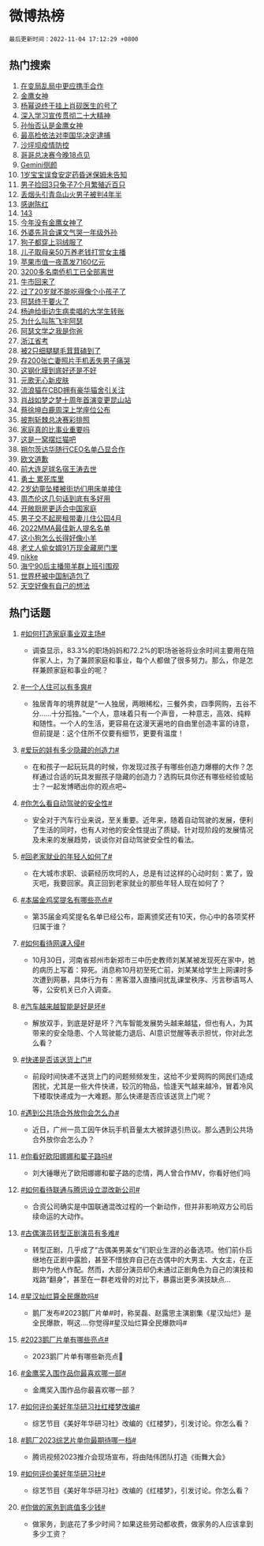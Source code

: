 # 微博热榜

`最后更新时间：2022-11-04 17:12:29 +0800`

## 热门搜索

1. [在变局乱局中更应携手合作](https://m.weibo.cn/search?containerid=100103type%3D1%26t%3D10%26q%3D%23%E5%9C%A8%E5%8F%98%E5%B1%80%E4%B9%B1%E5%B1%80%E4%B8%AD%E6%9B%B4%E5%BA%94%E6%90%BA%E6%89%8B%E5%90%88%E4%BD%9C%23&stream_entry_id=51&isnewpage=1&extparam=seat%3D1%26pos%3D0%26dgr%3D0%26c_type%3D51%26cate%3D10103%26filter_type%3Drealtimehot%26display_time%3D1667553147%26pre_seqid%3D1667553146989022986313&luicode=10000011&lfid=106003type%253D25%2526t%253D3%2526disable_hot%253D1%2526filter_type%253Drealtimehot)
1. [金鹰女神](https://m.weibo.cn/search?containerid=100103type%3D1%26t%3D10%26q%3D%23%E9%87%91%E9%B9%B0%E5%A5%B3%E7%A5%9E%23&stream_entry_id=31&isnewpage=1&extparam=seat%3D1%26pos%3D0%26dgr%3D0%26lcate%3D5001%26filter_type%3Drealtimehot%26realpos%3D1%26c_type%3D31%26band_rank%3D1%26q%3D%2523%25E9%2587%2591%25E9%25B9%25B0%25E5%25A5%25B3%25E7%25A5%259E%2523%26cate%3D5001%26flag%3D2%26display_time%3D1667553147%26pre_seqid%3D1667553146989022986313&luicode=10000011&lfid=106003type%253D25%2526t%253D3%2526disable_hot%253D1%2526filter_type%253Drealtimehot)
1. [杨幂说终于挂上肖砚医生的号了](https://m.weibo.cn/search?containerid=100103type%3D1%26t%3D10%26q%3D%23%E6%9D%A8%E5%B9%82%E8%AF%B4%E7%BB%88%E4%BA%8E%E6%8C%82%E4%B8%8A%E8%82%96%E7%A0%9A%E5%8C%BB%E7%94%9F%E7%9A%84%E5%8F%B7%E4%BA%86%23&stream_entry_id=31&isnewpage=1&extparam=seat%3D1%26pos%3D1%26dgr%3D0%26lcate%3D5001%26filter_type%3Drealtimehot%26realpos%3D2%26c_type%3D31%26band_rank%3D2%26q%3D%2523%25E6%259D%25A8%25E5%25B9%2582%25E8%25AF%25B4%25E7%25BB%2588%25E4%25BA%258E%25E6%258C%2582%25E4%25B8%258A%25E8%2582%2596%25E7%25A0%259A%25E5%258C%25BB%25E7%2594%259F%25E7%259A%2584%25E5%258F%25B7%25E4%25BA%2586%2523%26cate%3D5001%26flag%3D1%26display_time%3D1667553147%26pre_seqid%3D1667553146989022986313&luicode=10000011&lfid=106003type%253D25%2526t%253D3%2526disable_hot%253D1%2526filter_type%253Drealtimehot)
1. [深入学习宣传贯彻二十大精神](https://m.weibo.cn/search?containerid=100103type%3D1%26t%3D10%26q%3D%23%E6%B7%B1%E5%85%A5%E5%AD%A6%E4%B9%A0%E5%AE%A3%E4%BC%A0%E8%B4%AF%E5%BD%BB%E4%BA%8C%E5%8D%81%E5%A4%A7%E7%B2%BE%E7%A5%9E%23&stream_entry_id=31&isnewpage=1&extparam=seat%3D1%26pos%3D2%26dgr%3D0%26lcate%3D5001%26filter_type%3Drealtimehot%26realpos%3D3%26c_type%3D31%26band_rank%3D3%26q%3D%2523%25E6%25B7%25B1%25E5%2585%25A5%25E5%25AD%25A6%25E4%25B9%25A0%25E5%25AE%25A3%25E4%25BC%25A0%25E8%25B4%25AF%25E5%25BD%25BB%25E4%25BA%258C%25E5%258D%2581%25E5%25A4%25A7%25E7%25B2%25BE%25E7%25A5%259E%2523%26cate%3D5001%26flag%3D1%26display_time%3D1667553147%26pre_seqid%3D1667553146989022986313&luicode=10000011&lfid=106003type%253D25%2526t%253D3%2526disable_hot%253D1%2526filter_type%253Drealtimehot)
1. [孙怡否认是金鹰女神](https://m.weibo.cn/search?containerid=100103type%3D1%26t%3D10%26q%3D%23%E5%AD%99%E6%80%A1%E5%90%A6%E8%AE%A4%E6%98%AF%E9%87%91%E9%B9%B0%E5%A5%B3%E7%A5%9E%23&stream_entry_id=31&isnewpage=1&extparam=seat%3D1%26pos%3D3%26dgr%3D0%26lcate%3D5001%26filter_type%3Drealtimehot%26realpos%3D4%26c_type%3D31%26band_rank%3D4%26q%3D%2523%25E5%25AD%2599%25E6%2580%25A1%25E5%2590%25A6%25E8%25AE%25A4%25E6%2598%25AF%25E9%2587%2591%25E9%25B9%25B0%25E5%25A5%25B3%25E7%25A5%259E%2523%26cate%3D5001%26flag%3D1%26display_time%3D1667553147%26pre_seqid%3D1667553146989022986313&luicode=10000011&lfid=106003type%253D25%2526t%253D3%2526disable_hot%253D1%2526filter_type%253Drealtimehot)
1. [最高检依法对李国华决定逮捕](https://m.weibo.cn/search?containerid=100103type%3D1%26t%3D10%26q%3D%23%E6%9C%80%E9%AB%98%E6%A3%80%E4%BE%9D%E6%B3%95%E5%AF%B9%E6%9D%8E%E5%9B%BD%E5%8D%8E%E5%86%B3%E5%AE%9A%E9%80%AE%E6%8D%95%23&stream_entry_id=31&isnewpage=1&extparam=seat%3D1%26pos%3D4%26dgr%3D0%26lcate%3D5001%26filter_type%3Drealtimehot%26realpos%3D5%26c_type%3D31%26band_rank%3D5%26q%3D%2523%25E6%259C%2580%25E9%25AB%2598%25E6%25A3%2580%25E4%25BE%259D%25E6%25B3%2595%25E5%25AF%25B9%25E6%259D%258E%25E5%259B%25BD%25E5%258D%258E%25E5%2586%25B3%25E5%25AE%259A%25E9%2580%25AE%25E6%258D%2595%2523%26cate%3D5001%26flag%3D1%26display_time%3D1667553147%26pre_seqid%3D1667553146989022986313&luicode=10000011&lfid=106003type%253D25%2526t%253D3%2526disable_hot%253D1%2526filter_type%253Drealtimehot)
1. [沙坪坝疫情防控](https://m.weibo.cn/search?containerid=100103type%3D1%26t%3D10%26q%3D%E6%B2%99%E5%9D%AA%E5%9D%9D%E7%96%AB%E6%83%85%E9%98%B2%E6%8E%A7&stream_entry_id=31&isnewpage=1&extparam=seat%3D1%26pos%3D5%26dgr%3D0%26lcate%3D5001%26filter_type%3Drealtimehot%26realpos%3D6%26c_type%3D31%26band_rank%3D6%26q%3D%25E6%25B2%2599%25E5%259D%25AA%25E5%259D%259D%25E7%2596%25AB%25E6%2583%2585%25E9%2598%25B2%25E6%258E%25A7%26cate%3D5001%26flag%3D1%26display_time%3D1667553147%26pre_seqid%3D1667553146989022986313&luicode=10000011&lfid=106003type%253D25%2526t%253D3%2526disable_hot%253D1%2526filter_type%253Drealtimehot)
1. [哥哥总决赛今晚18点见](https://m.weibo.cn/search?containerid=100103type%3D1%26t%3D10%26q%3D%23%E5%93%A5%E5%93%A5%E6%80%BB%E5%86%B3%E8%B5%9B%E4%BB%8A%E6%99%9A18%E7%82%B9%E8%A7%81%23&stream_entry_id=31&isnewpage=1&extparam=seat%3D1%26pos%3D6%26dgr%3D0%26lcate%3D5001%26filter_type%3Drealtimehot%26c_type%3D31%26adid%3D170308%26band_rank%3D7%26q%3D%2523%25E5%2593%25A5%25E5%2593%25A5%25E6%2580%25BB%25E5%2586%25B3%25E8%25B5%259B%25E4%25BB%258A%25E6%2599%259A18%25E7%2582%25B9%25E8%25A7%2581%2523%26cate%3D5001%26display_time%3D1667553147%26pre_seqid%3D1667553146989022986313&luicode=10000011&lfid=106003type%253D25%2526t%253D3%2526disable_hot%253D1%2526filter_type%253Drealtimehot)
1. [Gemini侧颜](https://m.weibo.cn/search?containerid=100103type%3D1%26t%3D10%26q%3D%23Gemini%E4%BE%A7%E9%A2%9C%23&stream_entry_id=31&isnewpage=1&extparam=seat%3D1%26pos%3D7%26dgr%3D0%26lcate%3D5001%26filter_type%3Drealtimehot%26realpos%3D7%26c_type%3D31%26band_rank%3D7%26q%3D%2523Gemini%25E4%25BE%25A7%25E9%25A2%259C%2523%26cate%3D5001%26flag%3D1%26display_time%3D1667553147%26pre_seqid%3D1667553146989022986313&luicode=10000011&lfid=106003type%253D25%2526t%253D3%2526disable_hot%253D1%2526filter_type%253Drealtimehot)
1. [1岁宝宝误食安定药昏迷保姆未告知](https://m.weibo.cn/search?containerid=100103type%3D1%26t%3D10%26q%3D%231%E5%B2%81%E5%AE%9D%E5%AE%9D%E8%AF%AF%E9%A3%9F%E5%AE%89%E5%AE%9A%E8%8D%AF%E6%98%8F%E8%BF%B7%E4%BF%9D%E5%A7%86%E6%9C%AA%E5%91%8A%E7%9F%A5%23&stream_entry_id=31&isnewpage=1&extparam=seat%3D1%26pos%3D8%26dgr%3D0%26lcate%3D5001%26filter_type%3Drealtimehot%26realpos%3D8%26c_type%3D31%26band_rank%3D8%26q%3D%25231%25E5%25B2%2581%25E5%25AE%259D%25E5%25AE%259D%25E8%25AF%25AF%25E9%25A3%259F%25E5%25AE%2589%25E5%25AE%259A%25E8%258D%25AF%25E6%2598%258F%25E8%25BF%25B7%25E4%25BF%259D%25E5%25A7%2586%25E6%259C%25AA%25E5%2591%258A%25E7%259F%25A5%2523%26cate%3D5001%26flag%3D0%26display_time%3D1667553147%26pre_seqid%3D1667553146989022986313&luicode=10000011&lfid=106003type%253D25%2526t%253D3%2526disable_hot%253D1%2526filter_type%253Drealtimehot)
1. [男子捡回3只兔子7个月繁殖近百只](https://m.weibo.cn/search?containerid=100103type%3D1%26t%3D10%26q%3D%23%E7%94%B7%E5%AD%90%E6%8D%A1%E5%9B%9E3%E5%8F%AA%E5%85%94%E5%AD%907%E4%B8%AA%E6%9C%88%E7%B9%81%E6%AE%96%E8%BF%91%E7%99%BE%E5%8F%AA%23&stream_entry_id=31&isnewpage=1&extparam=seat%3D1%26pos%3D9%26dgr%3D0%26lcate%3D5001%26filter_type%3Drealtimehot%26realpos%3D9%26c_type%3D31%26band_rank%3D9%26q%3D%2523%25E7%2594%25B7%25E5%25AD%2590%25E6%258D%25A1%25E5%259B%259E3%25E5%258F%25AA%25E5%2585%2594%25E5%25AD%25907%25E4%25B8%25AA%25E6%259C%2588%25E7%25B9%2581%25E6%25AE%2596%25E8%25BF%2591%25E7%2599%25BE%25E5%258F%25AA%2523%26cate%3D5001%26flag%3D0%26display_time%3D1667553147%26pre_seqid%3D1667553146989022986313&luicode=10000011&lfid=106003type%253D25%2526t%253D3%2526disable_hot%253D1%2526filter_type%253Drealtimehot)
1. [丢烟头引青岛山火男子被判4年半](https://m.weibo.cn/search?containerid=100103type%3D1%26t%3D10%26q%3D%23%E4%B8%A2%E7%83%9F%E5%A4%B4%E5%BC%95%E9%9D%92%E5%B2%9B%E5%B1%B1%E7%81%AB%E7%94%B7%E5%AD%90%E8%A2%AB%E5%88%A44%E5%B9%B4%E5%8D%8A%23&stream_entry_id=31&isnewpage=1&extparam=seat%3D1%26pos%3D10%26dgr%3D0%26lcate%3D5001%26filter_type%3Drealtimehot%26realpos%3D10%26c_type%3D31%26band_rank%3D10%26q%3D%2523%25E4%25B8%25A2%25E7%2583%259F%25E5%25A4%25B4%25E5%25BC%2595%25E9%259D%2592%25E5%25B2%259B%25E5%25B1%25B1%25E7%2581%25AB%25E7%2594%25B7%25E5%25AD%2590%25E8%25A2%25AB%25E5%2588%25A44%25E5%25B9%25B4%25E5%258D%258A%2523%26cate%3D5001%26flag%3D0%26display_time%3D1667553147%26pre_seqid%3D1667553146989022986313&luicode=10000011&lfid=106003type%253D25%2526t%253D3%2526disable_hot%253D1%2526filter_type%253Drealtimehot)
1. [感谢陈红](https://m.weibo.cn/search?containerid=100103type%3D1%26t%3D10%26q%3D%E6%84%9F%E8%B0%A2%E9%99%88%E7%BA%A2&stream_entry_id=31&isnewpage=1&extparam=seat%3D1%26pos%3D11%26dgr%3D0%26lcate%3D5001%26filter_type%3Drealtimehot%26realpos%3D11%26c_type%3D31%26band_rank%3D11%26q%3D%25E6%2584%259F%25E8%25B0%25A2%25E9%2599%2588%25E7%25BA%25A2%26cate%3D5001%26flag%3D2%26display_time%3D1667553147%26pre_seqid%3D1667553146989022986313&luicode=10000011&lfid=106003type%253D25%2526t%253D3%2526disable_hot%253D1%2526filter_type%253Drealtimehot)
1. [143](https://m.weibo.cn/search?containerid=100103type%3D1%26t%3D10%26q%3D%23143%23&stream_entry_id=31&isnewpage=1&extparam=seat%3D1%26pos%3D12%26dgr%3D0%26lcate%3D5001%26filter_type%3Drealtimehot%26realpos%3D12%26c_type%3D31%26band_rank%3D12%26q%3D%2523143%2523%26cate%3D5001%26flag%3D0%26display_time%3D1667553147%26pre_seqid%3D1667553146989022986313&luicode=10000011&lfid=106003type%253D25%2526t%253D3%2526disable_hot%253D1%2526filter_type%253Drealtimehot)
1. [今年没有金鹰女神了](https://m.weibo.cn/search?containerid=100103type%3D1%26t%3D10%26q%3D%23%E4%BB%8A%E5%B9%B4%E6%B2%A1%E6%9C%89%E9%87%91%E9%B9%B0%E5%A5%B3%E7%A5%9E%E4%BA%86%23&stream_entry_id=31&isnewpage=1&extparam=seat%3D1%26pos%3D13%26dgr%3D0%26lcate%3D5001%26filter_type%3Drealtimehot%26realpos%3D13%26c_type%3D31%26band_rank%3D13%26q%3D%2523%25E4%25BB%258A%25E5%25B9%25B4%25E6%25B2%25A1%25E6%259C%2589%25E9%2587%2591%25E9%25B9%25B0%25E5%25A5%25B3%25E7%25A5%259E%25E4%25BA%2586%2523%26cate%3D5001%26flag%3D1%26display_time%3D1667553147%26pre_seqid%3D1667553146989022986313&luicode=10000011&lfid=106003type%253D25%2526t%253D3%2526disable_hot%253D1%2526filter_type%253Drealtimehot)
1. [外婆先背会课文气哭一年级外孙](https://m.weibo.cn/search?containerid=100103type%3D1%26t%3D10%26q%3D%23%E5%A4%96%E5%A9%86%E5%85%88%E8%83%8C%E4%BC%9A%E8%AF%BE%E6%96%87%E6%B0%94%E5%93%AD%E4%B8%80%E5%B9%B4%E7%BA%A7%E5%A4%96%E5%AD%99%23&stream_entry_id=31&isnewpage=1&extparam=seat%3D1%26pos%3D14%26dgr%3D0%26lcate%3D5001%26filter_type%3Drealtimehot%26realpos%3D14%26c_type%3D31%26band_rank%3D14%26q%3D%2523%25E5%25A4%2596%25E5%25A9%2586%25E5%2585%2588%25E8%2583%258C%25E4%25BC%259A%25E8%25AF%25BE%25E6%2596%2587%25E6%25B0%2594%25E5%2593%25AD%25E4%25B8%2580%25E5%25B9%25B4%25E7%25BA%25A7%25E5%25A4%2596%25E5%25AD%2599%2523%26cate%3D5001%26flag%3D0%26display_time%3D1667553147%26pre_seqid%3D1667553146989022986313&luicode=10000011&lfid=106003type%253D25%2526t%253D3%2526disable_hot%253D1%2526filter_type%253Drealtimehot)
1. [狗子都穿上羽绒服了](https://m.weibo.cn/search?containerid=100103type%3D1%26t%3D10%26q%3D%23%E7%8B%97%E5%AD%90%E9%83%BD%E7%A9%BF%E4%B8%8A%E7%BE%BD%E7%BB%92%E6%9C%8D%E4%BA%86%23&stream_entry_id=31&isnewpage=1&extparam=seat%3D1%26pos%3D15%26dgr%3D0%26lcate%3D5001%26filter_type%3Drealtimehot%26realpos%3D15%26c_type%3D31%26band_rank%3D15%26q%3D%2523%25E7%258B%2597%25E5%25AD%2590%25E9%2583%25BD%25E7%25A9%25BF%25E4%25B8%258A%25E7%25BE%25BD%25E7%25BB%2592%25E6%259C%258D%25E4%25BA%2586%2523%26cate%3D5001%26flag%3D1%26display_time%3D1667553147%26pre_seqid%3D1667553146989022986313&luicode=10000011&lfid=106003type%253D25%2526t%253D3%2526disable_hot%253D1%2526filter_type%253Drealtimehot)
1. [儿子取母亲50万养老钱打赏女主播](https://m.weibo.cn/search?containerid=100103type%3D1%26t%3D10%26q%3D%23%E5%84%BF%E5%AD%90%E5%8F%96%E6%AF%8D%E4%BA%B250%E4%B8%87%E5%85%BB%E8%80%81%E9%92%B1%E6%89%93%E8%B5%8F%E5%A5%B3%E4%B8%BB%E6%92%AD%23&stream_entry_id=31&isnewpage=1&extparam=seat%3D1%26pos%3D16%26dgr%3D0%26lcate%3D5001%26filter_type%3Drealtimehot%26realpos%3D16%26c_type%3D31%26band_rank%3D16%26q%3D%2523%25E5%2584%25BF%25E5%25AD%2590%25E5%258F%2596%25E6%25AF%258D%25E4%25BA%25B250%25E4%25B8%2587%25E5%2585%25BB%25E8%2580%2581%25E9%2592%25B1%25E6%2589%2593%25E8%25B5%258F%25E5%25A5%25B3%25E4%25B8%25BB%25E6%2592%25AD%2523%26cate%3D5001%26flag%3D0%26display_time%3D1667553147%26pre_seqid%3D1667553146989022986313&luicode=10000011&lfid=106003type%253D25%2526t%253D3%2526disable_hot%253D1%2526filter_type%253Drealtimehot)
1. [苹果市值一夜蒸发7160亿元](https://m.weibo.cn/search?containerid=100103type%3D1%26t%3D10%26q%3D%23%E8%8B%B9%E6%9E%9C%E5%B8%82%E5%80%BC%E4%B8%80%E5%A4%9C%E8%92%B8%E5%8F%917160%E4%BA%BF%E5%85%83%23&stream_entry_id=31&isnewpage=1&extparam=seat%3D1%26pos%3D17%26dgr%3D0%26lcate%3D5001%26filter_type%3Drealtimehot%26realpos%3D17%26c_type%3D31%26band_rank%3D17%26q%3D%2523%25E8%258B%25B9%25E6%259E%259C%25E5%25B8%2582%25E5%2580%25BC%25E4%25B8%2580%25E5%25A4%259C%25E8%2592%25B8%25E5%258F%25917160%25E4%25BA%25BF%25E5%2585%2583%2523%26cate%3D5001%26flag%3D0%26display_time%3D1667553147%26pre_seqid%3D1667553146989022986313&luicode=10000011&lfid=106003type%253D25%2526t%253D3%2526disable_hot%253D1%2526filter_type%253Drealtimehot)
1. [3200多名南侨机工已全部离世](https://m.weibo.cn/search?containerid=100103type%3D1%26t%3D10%26q%3D%233200%E5%A4%9A%E5%90%8D%E5%8D%97%E4%BE%A8%E6%9C%BA%E5%B7%A5%E5%B7%B2%E5%85%A8%E9%83%A8%E7%A6%BB%E4%B8%96%23&stream_entry_id=31&isnewpage=1&extparam=seat%3D1%26pos%3D18%26dgr%3D0%26lcate%3D5001%26filter_type%3Drealtimehot%26realpos%3D18%26c_type%3D31%26band_rank%3D18%26q%3D%25233200%25E5%25A4%259A%25E5%2590%258D%25E5%258D%2597%25E4%25BE%25A8%25E6%259C%25BA%25E5%25B7%25A5%25E5%25B7%25B2%25E5%2585%25A8%25E9%2583%25A8%25E7%25A6%25BB%25E4%25B8%2596%2523%26cate%3D5001%26flag%3D0%26display_time%3D1667553147%26pre_seqid%3D1667553146989022986313&luicode=10000011&lfid=106003type%253D25%2526t%253D3%2526disable_hot%253D1%2526filter_type%253Drealtimehot)
1. [牛市回来了](https://m.weibo.cn/search?containerid=100103type%3D1%26t%3D10%26q%3D%23%E7%89%9B%E5%B8%82%E5%9B%9E%E6%9D%A5%E4%BA%86%23&stream_entry_id=31&isnewpage=1&extparam=seat%3D1%26pos%3D19%26dgr%3D0%26lcate%3D5001%26filter_type%3Drealtimehot%26realpos%3D19%26c_type%3D31%26band_rank%3D19%26q%3D%2523%25E7%2589%259B%25E5%25B8%2582%25E5%259B%259E%25E6%259D%25A5%25E4%25BA%2586%2523%26cate%3D5001%26flag%3D1%26display_time%3D1667553147%26pre_seqid%3D1667553146989022986313&luicode=10000011&lfid=106003type%253D25%2526t%253D3%2526disable_hot%253D1%2526filter_type%253Drealtimehot)
1. [过了20岁就不能吃得像个小孩子了](https://m.weibo.cn/search?containerid=100103type%3D1%26t%3D10%26q%3D%23%E8%BF%87%E4%BA%8620%E5%B2%81%E5%B0%B1%E4%B8%8D%E8%83%BD%E5%90%83%E5%BE%97%E5%83%8F%E4%B8%AA%E5%B0%8F%E5%AD%A9%E5%AD%90%E4%BA%86%23&stream_entry_id=31&isnewpage=1&extparam=seat%3D1%26pos%3D20%26dgr%3D0%26lcate%3D5001%26filter_type%3Drealtimehot%26realpos%3D20%26c_type%3D31%26band_rank%3D20%26q%3D%2523%25E8%25BF%2587%25E4%25BA%258620%25E5%25B2%2581%25E5%25B0%25B1%25E4%25B8%258D%25E8%2583%25BD%25E5%2590%2583%25E5%25BE%2597%25E5%2583%258F%25E4%25B8%25AA%25E5%25B0%258F%25E5%25AD%25A9%25E5%25AD%2590%25E4%25BA%2586%2523%26cate%3D5001%26flag%3D0%26display_time%3D1667553147%26pre_seqid%3D1667553146989022986313&luicode=10000011&lfid=106003type%253D25%2526t%253D3%2526disable_hot%253D1%2526filter_type%253Drealtimehot)
1. [阿瑟终于要火了](https://m.weibo.cn/search?containerid=100103type%3D1%26t%3D10%26q%3D%23%E9%98%BF%E7%91%9F%E7%BB%88%E4%BA%8E%E8%A6%81%E7%81%AB%E4%BA%86%23&stream_entry_id=31&isnewpage=1&extparam=seat%3D1%26pos%3D21%26dgr%3D0%26lcate%3D5001%26filter_type%3Drealtimehot%26realpos%3D21%26c_type%3D31%26band_rank%3D21%26q%3D%2523%25E9%2598%25BF%25E7%2591%259F%25E7%25BB%2588%25E4%25BA%258E%25E8%25A6%2581%25E7%2581%25AB%25E4%25BA%2586%2523%26cate%3D5001%26flag%3D2%26display_time%3D1667553147%26pre_seqid%3D1667553146989022986313&luicode=10000011&lfid=106003type%253D25%2526t%253D3%2526disable_hot%253D1%2526filter_type%253Drealtimehot)
1. [杨迪给街边生病卖唱的大学生转账](https://m.weibo.cn/search?containerid=100103type%3D1%26t%3D10%26q%3D%23%E6%9D%A8%E8%BF%AA%E7%BB%99%E8%A1%97%E8%BE%B9%E7%94%9F%E7%97%85%E5%8D%96%E5%94%B1%E7%9A%84%E5%A4%A7%E5%AD%A6%E7%94%9F%E8%BD%AC%E8%B4%A6%23&stream_entry_id=31&isnewpage=1&extparam=seat%3D1%26pos%3D22%26dgr%3D0%26lcate%3D5001%26filter_type%3Drealtimehot%26realpos%3D22%26c_type%3D31%26band_rank%3D22%26q%3D%2523%25E6%259D%25A8%25E8%25BF%25AA%25E7%25BB%2599%25E8%25A1%2597%25E8%25BE%25B9%25E7%2594%259F%25E7%2597%2585%25E5%258D%2596%25E5%2594%25B1%25E7%259A%2584%25E5%25A4%25A7%25E5%25AD%25A6%25E7%2594%259F%25E8%25BD%25AC%25E8%25B4%25A6%2523%26cate%3D5001%26flag%3D1%26display_time%3D1667553147%26pre_seqid%3D1667553146989022986313&luicode=10000011&lfid=106003type%253D25%2526t%253D3%2526disable_hot%253D1%2526filter_type%253Drealtimehot)
1. [为什么叫陈飞宇阿瑟](https://m.weibo.cn/search?containerid=100103type%3D1%26t%3D10%26q%3D%23%E4%B8%BA%E4%BB%80%E4%B9%88%E5%8F%AB%E9%99%88%E9%A3%9E%E5%AE%87%E9%98%BF%E7%91%9F%23&stream_entry_id=31&isnewpage=1&extparam=seat%3D1%26pos%3D23%26dgr%3D0%26lcate%3D5001%26filter_type%3Drealtimehot%26realpos%3D23%26c_type%3D31%26band_rank%3D23%26q%3D%2523%25E4%25B8%25BA%25E4%25BB%2580%25E4%25B9%2588%25E5%258F%25AB%25E9%2599%2588%25E9%25A3%259E%25E5%25AE%2587%25E9%2598%25BF%25E7%2591%259F%2523%26cate%3D5001%26flag%3D0%26display_time%3D1667553147%26pre_seqid%3D1667553146989022986313&luicode=10000011&lfid=106003type%253D25%2526t%253D3%2526disable_hot%253D1%2526filter_type%253Drealtimehot)
1. [阿瑟文学之我是你爸](https://m.weibo.cn/search?containerid=100103type%3D1%26t%3D10%26q%3D%23%E9%98%BF%E7%91%9F%E6%96%87%E5%AD%A6%E4%B9%8B%E6%88%91%E6%98%AF%E4%BD%A0%E7%88%B8%23&stream_entry_id=31&isnewpage=1&extparam=seat%3D1%26pos%3D24%26dgr%3D0%26lcate%3D5001%26filter_type%3Drealtimehot%26realpos%3D24%26c_type%3D31%26band_rank%3D24%26q%3D%2523%25E9%2598%25BF%25E7%2591%259F%25E6%2596%2587%25E5%25AD%25A6%25E4%25B9%258B%25E6%2588%2591%25E6%2598%25AF%25E4%25BD%25A0%25E7%2588%25B8%2523%26cate%3D5001%26flag%3D1%26display_time%3D1667553147%26pre_seqid%3D1667553146989022986313&luicode=10000011&lfid=106003type%253D25%2526t%253D3%2526disable_hot%253D1%2526filter_type%253Drealtimehot)
1. [浙江省考](https://m.weibo.cn/search?containerid=100103type%3D1%26t%3D10%26q%3D%E6%B5%99%E6%B1%9F%E7%9C%81%E8%80%83&stream_entry_id=31&isnewpage=1&extparam=seat%3D1%26pos%3D25%26dgr%3D0%26lcate%3D5001%26filter_type%3Drealtimehot%26realpos%3D25%26c_type%3D31%26band_rank%3D25%26q%3D%25E6%25B5%2599%25E6%25B1%259F%25E7%259C%2581%25E8%2580%2583%26cate%3D5001%26flag%3D1%26display_time%3D1667553147%26pre_seqid%3D1667553146989022986313&luicode=10000011&lfid=106003type%253D25%2526t%253D3%2526disable_hot%253D1%2526filter_type%253Drealtimehot)
1. [被2只细腿腿毛茸茸磕到了](https://m.weibo.cn/search?containerid=100103type%3D1%26t%3D10%26q%3D%23%E8%A2%AB2%E5%8F%AA%E7%BB%86%E8%85%BF%E8%85%BF%E6%AF%9B%E8%8C%B8%E8%8C%B8%E7%A3%95%E5%88%B0%E4%BA%86%23&stream_entry_id=31&isnewpage=1&extparam=seat%3D1%26pos%3D26%26dgr%3D0%26lcate%3D5001%26filter_type%3Drealtimehot%26realpos%3D26%26c_type%3D31%26band_rank%3D26%26q%3D%2523%25E8%25A2%25AB2%25E5%258F%25AA%25E7%25BB%2586%25E8%2585%25BF%25E8%2585%25BF%25E6%25AF%259B%25E8%258C%25B8%25E8%258C%25B8%25E7%25A3%2595%25E5%2588%25B0%25E4%25BA%2586%2523%26cate%3D5001%26flag%3D0%26display_time%3D1667553147%26pre_seqid%3D1667553146989022986313&luicode=10000011&lfid=106003type%253D25%2526t%253D3%2526disable_hot%253D1%2526filter_type%253Drealtimehot)
1. [存200张亡妻照片手机丢失男子痛哭](https://m.weibo.cn/search?containerid=100103type%3D1%26t%3D10%26q%3D%23%E5%AD%98200%E5%BC%A0%E4%BA%A1%E5%A6%BB%E7%85%A7%E7%89%87%E6%89%8B%E6%9C%BA%E4%B8%A2%E5%A4%B1%E7%94%B7%E5%AD%90%E7%97%9B%E5%93%AD%23&stream_entry_id=31&isnewpage=1&extparam=seat%3D1%26pos%3D27%26dgr%3D0%26lcate%3D5001%26filter_type%3Drealtimehot%26realpos%3D27%26c_type%3D31%26band_rank%3D27%26q%3D%2523%25E5%25AD%2598200%25E5%25BC%25A0%25E4%25BA%25A1%25E5%25A6%25BB%25E7%2585%25A7%25E7%2589%2587%25E6%2589%258B%25E6%259C%25BA%25E4%25B8%25A2%25E5%25A4%25B1%25E7%2594%25B7%25E5%25AD%2590%25E7%2597%259B%25E5%2593%25AD%2523%26cate%3D5001%26flag%3D0%26display_time%3D1667553147%26pre_seqid%3D1667553146989022986313&luicode=10000011&lfid=106003type%253D25%2526t%253D3%2526disable_hot%253D1%2526filter_type%253Drealtimehot)
1. [这钢化膜到底好还是不好](https://m.weibo.cn/search?containerid=100103type%3D1%26t%3D10%26q%3D%23%E8%BF%99%E9%92%A2%E5%8C%96%E8%86%9C%E5%88%B0%E5%BA%95%E5%A5%BD%E8%BF%98%E6%98%AF%E4%B8%8D%E5%A5%BD%23&stream_entry_id=31&isnewpage=1&extparam=seat%3D1%26pos%3D28%26dgr%3D0%26lcate%3D5001%26filter_type%3Drealtimehot%26realpos%3D28%26c_type%3D31%26band_rank%3D28%26q%3D%2523%25E8%25BF%2599%25E9%2592%25A2%25E5%258C%2596%25E8%2586%259C%25E5%2588%25B0%25E5%25BA%2595%25E5%25A5%25BD%25E8%25BF%2598%25E6%2598%25AF%25E4%25B8%258D%25E5%25A5%25BD%2523%26cate%3D5001%26flag%3D1%26display_time%3D1667553147%26pre_seqid%3D1667553146989022986313&luicode=10000011&lfid=106003type%253D25%2526t%253D3%2526disable_hot%253D1%2526filter_type%253Drealtimehot)
1. [元歌无心新皮肤](https://m.weibo.cn/search?containerid=100103type%3D1%26t%3D10%26q%3D%23%E5%85%83%E6%AD%8C%E6%97%A0%E5%BF%83%E6%96%B0%E7%9A%AE%E8%82%A4%23&stream_entry_id=31&isnewpage=1&extparam=seat%3D1%26pos%3D29%26dgr%3D0%26lcate%3D5001%26filter_type%3Drealtimehot%26realpos%3D29%26c_type%3D31%26band_rank%3D29%26q%3D%2523%25E5%2585%2583%25E6%25AD%258C%25E6%2597%25A0%25E5%25BF%2583%25E6%2596%25B0%25E7%259A%25AE%25E8%2582%25A4%2523%26cate%3D5001%26flag%3D0%26display_time%3D1667553147%26pre_seqid%3D1667553146989022986313&luicode=10000011&lfid=106003type%253D25%2526t%253D3%2526disable_hot%253D1%2526filter_type%253Drealtimehot)
1. [流浪猫在CBD拥有豪华猫舍引关注](https://m.weibo.cn/search?containerid=100103type%3D1%26t%3D10%26q%3D%23%E6%B5%81%E6%B5%AA%E7%8C%AB%E5%9C%A8CBD%E6%8B%A5%E6%9C%89%E8%B1%AA%E5%8D%8E%E7%8C%AB%E8%88%8D%E5%BC%95%E5%85%B3%E6%B3%A8%23&stream_entry_id=31&isnewpage=1&extparam=seat%3D1%26pos%3D30%26dgr%3D0%26lcate%3D5001%26filter_type%3Drealtimehot%26realpos%3D30%26c_type%3D31%26band_rank%3D30%26q%3D%2523%25E6%25B5%2581%25E6%25B5%25AA%25E7%258C%25AB%25E5%259C%25A8CBD%25E6%258B%25A5%25E6%259C%2589%25E8%25B1%25AA%25E5%258D%258E%25E7%258C%25AB%25E8%2588%258D%25E5%25BC%2595%25E5%2585%25B3%25E6%25B3%25A8%2523%26cate%3D5001%26flag%3D1%26display_time%3D1667553147%26pre_seqid%3D1667553146989022986313&luicode=10000011&lfid=106003type%253D25%2526t%253D3%2526disable_hot%253D1%2526filter_type%253Drealtimehot)
1. [肖战如梦之梦十周年首演变更昆山站](https://m.weibo.cn/search?containerid=100103type%3D1%26t%3D10%26q%3D%23%E8%82%96%E6%88%98%E5%A6%82%E6%A2%A6%E4%B9%8B%E6%A2%A6%E5%8D%81%E5%91%A8%E5%B9%B4%E9%A6%96%E6%BC%94%E5%8F%98%E6%9B%B4%E6%98%86%E5%B1%B1%E7%AB%99%23&stream_entry_id=31&isnewpage=1&extparam=seat%3D1%26pos%3D31%26dgr%3D0%26lcate%3D5001%26filter_type%3Drealtimehot%26realpos%3D31%26c_type%3D31%26band_rank%3D31%26q%3D%2523%25E8%2582%2596%25E6%2588%2598%25E5%25A6%2582%25E6%25A2%25A6%25E4%25B9%258B%25E6%25A2%25A6%25E5%258D%2581%25E5%2591%25A8%25E5%25B9%25B4%25E9%25A6%2596%25E6%25BC%2594%25E5%258F%2598%25E6%259B%25B4%25E6%2598%2586%25E5%25B1%25B1%25E7%25AB%2599%2523%26cate%3D5001%26flag%3D0%26display_time%3D1667553147%26pre_seqid%3D1667553146989022986313&luicode=10000011&lfid=106003type%253D25%2526t%253D3%2526disable_hot%253D1%2526filter_type%253Drealtimehot)
1. [蔡徐坤白鹿周深上学座位公布](https://m.weibo.cn/search?containerid=100103type%3D1%26t%3D10%26q%3D%23%E8%94%A1%E5%BE%90%E5%9D%A4%E7%99%BD%E9%B9%BF%E5%91%A8%E6%B7%B1%E4%B8%8A%E5%AD%A6%E5%BA%A7%E4%BD%8D%E5%85%AC%E5%B8%83%23&stream_entry_id=31&isnewpage=1&extparam=seat%3D1%26pos%3D32%26dgr%3D0%26lcate%3D5001%26filter_type%3Drealtimehot%26realpos%3D32%26c_type%3D31%26band_rank%3D32%26q%3D%2523%25E8%2594%25A1%25E5%25BE%2590%25E5%259D%25A4%25E7%2599%25BD%25E9%25B9%25BF%25E5%2591%25A8%25E6%25B7%25B1%25E4%25B8%258A%25E5%25AD%25A6%25E5%25BA%25A7%25E4%25BD%258D%25E5%2585%25AC%25E5%25B8%2583%2523%26cate%3D5001%26flag%3D0%26display_time%3D1667553147%26pre_seqid%3D1667553146989022986313&luicode=10000011&lfid=106003type%253D25%2526t%253D3%2526disable_hot%253D1%2526filter_type%253Drealtimehot)
1. [披荆斩棘总决赛彩排照](https://m.weibo.cn/search?containerid=100103type%3D1%26t%3D10%26q%3D%23%E6%8A%AB%E8%8D%86%E6%96%A9%E6%A3%98%E6%80%BB%E5%86%B3%E8%B5%9B%E5%BD%A9%E6%8E%92%E7%85%A7%23&stream_entry_id=31&isnewpage=1&extparam=seat%3D1%26pos%3D33%26dgr%3D0%26lcate%3D5001%26filter_type%3Drealtimehot%26realpos%3D33%26c_type%3D31%26band_rank%3D33%26q%3D%2523%25E6%258A%25AB%25E8%258D%2586%25E6%2596%25A9%25E6%25A3%2598%25E6%2580%25BB%25E5%2586%25B3%25E8%25B5%259B%25E5%25BD%25A9%25E6%258E%2592%25E7%2585%25A7%2523%26cate%3D5001%26flag%3D1%26display_time%3D1667553147%26pre_seqid%3D1667553146989022986313&luicode=10000011&lfid=106003type%253D25%2526t%253D3%2526disable_hot%253D1%2526filter_type%253Drealtimehot)
1. [家庭真的比事业重要吗](https://m.weibo.cn/search?containerid=100103type%3D1%26t%3D10%26q%3D%23%E5%AE%B6%E5%BA%AD%E7%9C%9F%E7%9A%84%E6%AF%94%E4%BA%8B%E4%B8%9A%E9%87%8D%E8%A6%81%E5%90%97%23&stream_entry_id=31&isnewpage=1&extparam=seat%3D1%26pos%3D34%26dgr%3D0%26lcate%3D5001%26filter_type%3Drealtimehot%26realpos%3D34%26c_type%3D31%26band_rank%3D34%26q%3D%2523%25E5%25AE%25B6%25E5%25BA%25AD%25E7%259C%259F%25E7%259A%2584%25E6%25AF%2594%25E4%25BA%258B%25E4%25B8%259A%25E9%2587%258D%25E8%25A6%2581%25E5%2590%2597%2523%26cate%3D5001%26flag%3D0%26display_time%3D1667553147%26pre_seqid%3D1667553146989022986313&luicode=10000011&lfid=106003type%253D25%2526t%253D3%2526disable_hot%253D1%2526filter_type%253Drealtimehot)
1. [这是一窝摆烂猫吧](https://m.weibo.cn/search?containerid=100103type%3D1%26t%3D10%26q%3D%23%E8%BF%99%E6%98%AF%E4%B8%80%E7%AA%9D%E6%91%86%E7%83%82%E7%8C%AB%E5%90%A7%23&stream_entry_id=31&isnewpage=1&extparam=seat%3D1%26pos%3D35%26dgr%3D0%26lcate%3D5001%26filter_type%3Drealtimehot%26realpos%3D35%26c_type%3D31%26band_rank%3D35%26q%3D%2523%25E8%25BF%2599%25E6%2598%25AF%25E4%25B8%2580%25E7%25AA%259D%25E6%2591%2586%25E7%2583%2582%25E7%258C%25AB%25E5%2590%25A7%2523%26cate%3D5001%26flag%3D0%26display_time%3D1667553147%26pre_seqid%3D1667553146989022986313&luicode=10000011&lfid=106003type%253D25%2526t%253D3%2526disable_hot%253D1%2526filter_type%253Drealtimehot)
1. [朔尔茨访华随行CEO名单凸显合作](https://m.weibo.cn/search?containerid=100103type%3D1%26t%3D10%26q%3D%23%E6%9C%94%E5%B0%94%E8%8C%A8%E8%AE%BF%E5%8D%8E%E9%9A%8F%E8%A1%8CCEO%E5%90%8D%E5%8D%95%E5%87%B8%E6%98%BE%E5%90%88%E4%BD%9C%23&stream_entry_id=31&isnewpage=1&extparam=seat%3D1%26pos%3D36%26dgr%3D0%26lcate%3D5001%26filter_type%3Drealtimehot%26realpos%3D36%26c_type%3D31%26band_rank%3D36%26q%3D%2523%25E6%259C%2594%25E5%25B0%2594%25E8%258C%25A8%25E8%25AE%25BF%25E5%258D%258E%25E9%259A%258F%25E8%25A1%258CCEO%25E5%2590%258D%25E5%258D%2595%25E5%2587%25B8%25E6%2598%25BE%25E5%2590%2588%25E4%25BD%259C%2523%26cate%3D5001%26flag%3D0%26display_time%3D1667553147%26pre_seqid%3D1667553146989022986313&luicode=10000011&lfid=106003type%253D25%2526t%253D3%2526disable_hot%253D1%2526filter_type%253Drealtimehot)
1. [欧文道歉](https://m.weibo.cn/search?containerid=100103type%3D1%26t%3D10%26q%3D%23%E6%AC%A7%E6%96%87%E9%81%93%E6%AD%89%23&stream_entry_id=31&isnewpage=1&extparam=seat%3D1%26pos%3D37%26dgr%3D0%26lcate%3D5001%26filter_type%3Drealtimehot%26realpos%3D37%26c_type%3D31%26band_rank%3D37%26q%3D%2523%25E6%25AC%25A7%25E6%2596%2587%25E9%2581%2593%25E6%25AD%2589%2523%26cate%3D5001%26flag%3D0%26display_time%3D1667553147%26pre_seqid%3D1667553146989022986313&luicode=10000011&lfid=106003type%253D25%2526t%253D3%2526disable_hot%253D1%2526filter_type%253Drealtimehot)
1. [前大连足球名宿王涛去世](https://m.weibo.cn/search?containerid=100103type%3D1%26t%3D10%26q%3D%23%E5%89%8D%E5%A4%A7%E8%BF%9E%E8%B6%B3%E7%90%83%E5%90%8D%E5%AE%BF%E7%8E%8B%E6%B6%9B%E5%8E%BB%E4%B8%96%23&stream_entry_id=31&isnewpage=1&extparam=seat%3D1%26pos%3D38%26dgr%3D0%26lcate%3D5001%26filter_type%3Drealtimehot%26realpos%3D38%26c_type%3D31%26band_rank%3D38%26q%3D%2523%25E5%2589%258D%25E5%25A4%25A7%25E8%25BF%259E%25E8%25B6%25B3%25E7%2590%2583%25E5%2590%258D%25E5%25AE%25BF%25E7%258E%258B%25E6%25B6%259B%25E5%258E%25BB%25E4%25B8%2596%2523%26cate%3D5001%26flag%3D0%26display_time%3D1667553147%26pre_seqid%3D1667553146989022986313&luicode=10000011&lfid=106003type%253D25%2526t%253D3%2526disable_hot%253D1%2526filter_type%253Drealtimehot)
1. [勇士 累死库里](https://m.weibo.cn/search?containerid=100103type%3D1%26t%3D10%26q%3D%E5%8B%87%E5%A3%AB+%E7%B4%AF%E6%AD%BB%E5%BA%93%E9%87%8C&stream_entry_id=31&isnewpage=1&extparam=seat%3D1%26pos%3D39%26dgr%3D0%26lcate%3D5001%26filter_type%3Drealtimehot%26realpos%3D39%26c_type%3D31%26band_rank%3D39%26q%3D%25E5%258B%2587%25E5%25A3%25AB%2520%25E7%25B4%25AF%25E6%25AD%25BB%25E5%25BA%2593%25E9%2587%258C%26cate%3D5001%26flag%3D0%26display_time%3D1667553147%26pre_seqid%3D1667553146989022986313&luicode=10000011&lfid=106003type%253D25%2526t%253D3%2526disable_hot%253D1%2526filter_type%253Drealtimehot)
1. [2岁幼童坠楼被街坊们用床单接住](https://m.weibo.cn/search?containerid=100103type%3D1%26t%3D10%26q%3D%232%E5%B2%81%E5%B9%BC%E7%AB%A5%E5%9D%A0%E6%A5%BC%E8%A2%AB%E8%A1%97%E5%9D%8A%E4%BB%AC%E7%94%A8%E5%BA%8A%E5%8D%95%E6%8E%A5%E4%BD%8F%23&stream_entry_id=31&isnewpage=1&extparam=seat%3D1%26pos%3D40%26dgr%3D0%26lcate%3D5001%26filter_type%3Drealtimehot%26realpos%3D40%26c_type%3D31%26band_rank%3D40%26q%3D%25232%25E5%25B2%2581%25E5%25B9%25BC%25E7%25AB%25A5%25E5%259D%25A0%25E6%25A5%25BC%25E8%25A2%25AB%25E8%25A1%2597%25E5%259D%258A%25E4%25BB%25AC%25E7%2594%25A8%25E5%25BA%258A%25E5%258D%2595%25E6%258E%25A5%25E4%25BD%258F%2523%26cate%3D5001%26flag%3D1%26display_time%3D1667553147%26pre_seqid%3D1667553146989022986313&luicode=10000011&lfid=106003type%253D25%2526t%253D3%2526disable_hot%253D1%2526filter_type%253Drealtimehot)
1. [周杰伦这几句话到底有多好用](https://m.weibo.cn/search?containerid=100103type%3D1%26t%3D10%26q%3D%23%E5%91%A8%E6%9D%B0%E4%BC%A6%E8%BF%99%E5%87%A0%E5%8F%A5%E8%AF%9D%E5%88%B0%E5%BA%95%E6%9C%89%E5%A4%9A%E5%A5%BD%E7%94%A8%23&stream_entry_id=31&isnewpage=1&extparam=seat%3D1%26pos%3D41%26dgr%3D0%26lcate%3D5001%26filter_type%3Drealtimehot%26realpos%3D41%26c_type%3D31%26band_rank%3D41%26q%3D%2523%25E5%2591%25A8%25E6%259D%25B0%25E4%25BC%25A6%25E8%25BF%2599%25E5%2587%25A0%25E5%258F%25A5%25E8%25AF%259D%25E5%2588%25B0%25E5%25BA%2595%25E6%259C%2589%25E5%25A4%259A%25E5%25A5%25BD%25E7%2594%25A8%2523%26cate%3D5001%26flag%3D0%26display_time%3D1667553147%26pre_seqid%3D1667553146989022986313&luicode=10000011&lfid=106003type%253D25%2526t%253D3%2526disable_hot%253D1%2526filter_type%253Drealtimehot)
1. [开敞厨房更适合中国家庭](https://m.weibo.cn/search?containerid=100103type%3D1%26t%3D10%26q%3D%23%E5%BC%80%E6%95%9E%E5%8E%A8%E6%88%BF%E6%9B%B4%E9%80%82%E5%90%88%E4%B8%AD%E5%9B%BD%E5%AE%B6%E5%BA%AD%23&stream_entry_id=31&isnewpage=1&extparam=seat%3D1%26pos%3D42%26dgr%3D0%26lcate%3D5001%26filter_type%3Drealtimehot%26realpos%3D42%26c_type%3D31%26band_rank%3D42%26q%3D%2523%25E5%25BC%2580%25E6%2595%259E%25E5%258E%25A8%25E6%2588%25BF%25E6%259B%25B4%25E9%2580%2582%25E5%2590%2588%25E4%25B8%25AD%25E5%259B%25BD%25E5%25AE%25B6%25E5%25BA%25AD%2523%26cate%3D5001%26flag%3D1%26display_time%3D1667553147%26pre_seqid%3D1667553146989022986313&luicode=10000011&lfid=106003type%253D25%2526t%253D3%2526disable_hot%253D1%2526filter_type%253Drealtimehot)
1. [男子交不起房租带妻儿住公园4月](https://m.weibo.cn/search?containerid=100103type%3D1%26t%3D10%26q%3D%23%E7%94%B7%E5%AD%90%E4%BA%A4%E4%B8%8D%E8%B5%B7%E6%88%BF%E7%A7%9F%E5%B8%A6%E5%A6%BB%E5%84%BF%E4%BD%8F%E5%85%AC%E5%9B%AD4%E6%9C%88%23&stream_entry_id=31&isnewpage=1&extparam=seat%3D1%26pos%3D43%26dgr%3D0%26lcate%3D5001%26filter_type%3Drealtimehot%26realpos%3D43%26c_type%3D31%26band_rank%3D43%26q%3D%2523%25E7%2594%25B7%25E5%25AD%2590%25E4%25BA%25A4%25E4%25B8%258D%25E8%25B5%25B7%25E6%2588%25BF%25E7%25A7%259F%25E5%25B8%25A6%25E5%25A6%25BB%25E5%2584%25BF%25E4%25BD%258F%25E5%2585%25AC%25E5%259B%25AD4%25E6%259C%2588%2523%26cate%3D5001%26flag%3D1%26display_time%3D1667553147%26pre_seqid%3D1667553146989022986313&luicode=10000011&lfid=106003type%253D25%2526t%253D3%2526disable_hot%253D1%2526filter_type%253Drealtimehot)
1. [2022MMA最佳新人提名名单](https://m.weibo.cn/search?containerid=100103type%3D1%26t%3D10%26q%3D%232022MMA%E6%9C%80%E4%BD%B3%E6%96%B0%E4%BA%BA%E6%8F%90%E5%90%8D%E5%90%8D%E5%8D%95%23&stream_entry_id=31&isnewpage=1&extparam=seat%3D1%26pos%3D44%26dgr%3D0%26lcate%3D5001%26filter_type%3Drealtimehot%26realpos%3D44%26c_type%3D31%26band_rank%3D44%26q%3D%25232022MMA%25E6%259C%2580%25E4%25BD%25B3%25E6%2596%25B0%25E4%25BA%25BA%25E6%258F%2590%25E5%2590%258D%25E5%2590%258D%25E5%258D%2595%2523%26cate%3D5001%26flag%3D0%26display_time%3D1667553147%26pre_seqid%3D1667553146989022986313&luicode=10000011&lfid=106003type%253D25%2526t%253D3%2526disable_hot%253D1%2526filter_type%253Drealtimehot)
1. [这小狗怎么长得好像小羊](https://m.weibo.cn/search?containerid=100103type%3D1%26t%3D10%26q%3D%23%E8%BF%99%E5%B0%8F%E7%8B%97%E6%80%8E%E4%B9%88%E9%95%BF%E5%BE%97%E5%A5%BD%E5%83%8F%E5%B0%8F%E7%BE%8A%23&stream_entry_id=31&isnewpage=1&extparam=seat%3D1%26pos%3D45%26dgr%3D0%26lcate%3D5001%26filter_type%3Drealtimehot%26realpos%3D45%26c_type%3D31%26band_rank%3D45%26q%3D%2523%25E8%25BF%2599%25E5%25B0%258F%25E7%258B%2597%25E6%2580%258E%25E4%25B9%2588%25E9%2595%25BF%25E5%25BE%2597%25E5%25A5%25BD%25E5%2583%258F%25E5%25B0%258F%25E7%25BE%258A%2523%26cate%3D5001%26flag%3D1%26display_time%3D1667553147%26pre_seqid%3D1667553146989022986313&luicode=10000011&lfid=106003type%253D25%2526t%253D3%2526disable_hot%253D1%2526filter_type%253Drealtimehot)
1. [老丈人偷女婿91万现金藏房门里](https://m.weibo.cn/search?containerid=100103type%3D1%26t%3D10%26q%3D%23%E8%80%81%E4%B8%88%E4%BA%BA%E5%81%B7%E5%A5%B3%E5%A9%BF91%E4%B8%87%E7%8E%B0%E9%87%91%E8%97%8F%E6%88%BF%E9%97%A8%E9%87%8C%23&stream_entry_id=31&isnewpage=1&extparam=seat%3D1%26pos%3D46%26dgr%3D0%26lcate%3D5001%26filter_type%3Drealtimehot%26realpos%3D46%26c_type%3D31%26band_rank%3D46%26q%3D%2523%25E8%2580%2581%25E4%25B8%2588%25E4%25BA%25BA%25E5%2581%25B7%25E5%25A5%25B3%25E5%25A9%25BF91%25E4%25B8%2587%25E7%258E%25B0%25E9%2587%2591%25E8%2597%258F%25E6%2588%25BF%25E9%2597%25A8%25E9%2587%258C%2523%26cate%3D5001%26flag%3D0%26display_time%3D1667553147%26pre_seqid%3D1667553146989022986313&luicode=10000011&lfid=106003type%253D25%2526t%253D3%2526disable_hot%253D1%2526filter_type%253Drealtimehot)
1. [nikke](https://m.weibo.cn/search?containerid=100103type%3D1%26t%3D10%26q%3Dnikke&stream_entry_id=31&isnewpage=1&extparam=seat%3D1%26pos%3D47%26dgr%3D0%26lcate%3D5001%26filter_type%3Drealtimehot%26realpos%3D47%26c_type%3D31%26band_rank%3D47%26q%3Dnikke%26cate%3D5001%26flag%3D0%26display_time%3D1667553147%26pre_seqid%3D1667553146989022986313&luicode=10000011&lfid=106003type%253D25%2526t%253D3%2526disable_hot%253D1%2526filter_type%253Drealtimehot)
1. [海宁90后主播带羊群上班引围观](https://m.weibo.cn/search?containerid=100103type%3D1%26t%3D10%26q%3D%23%E6%B5%B7%E5%AE%8190%E5%90%8E%E4%B8%BB%E6%92%AD%E5%B8%A6%E7%BE%8A%E7%BE%A4%E4%B8%8A%E7%8F%AD%E5%BC%95%E5%9B%B4%E8%A7%82%23&stream_entry_id=31&isnewpage=1&extparam=seat%3D1%26pos%3D48%26dgr%3D0%26lcate%3D5001%26filter_type%3Drealtimehot%26realpos%3D48%26c_type%3D31%26band_rank%3D48%26q%3D%2523%25E6%25B5%25B7%25E5%25AE%258190%25E5%2590%258E%25E4%25B8%25BB%25E6%2592%25AD%25E5%25B8%25A6%25E7%25BE%258A%25E7%25BE%25A4%25E4%25B8%258A%25E7%258F%25AD%25E5%25BC%2595%25E5%259B%25B4%25E8%25A7%2582%2523%26cate%3D5001%26flag%3D0%26display_time%3D1667553147%26pre_seqid%3D1667553146989022986313&luicode=10000011&lfid=106003type%253D25%2526t%253D3%2526disable_hot%253D1%2526filter_type%253Drealtimehot)
1. [世界杯被中国制造包了](https://m.weibo.cn/search?containerid=100103type%3D1%26t%3D10%26q%3D%23%E4%B8%96%E7%95%8C%E6%9D%AF%E8%A2%AB%E4%B8%AD%E5%9B%BD%E5%88%B6%E9%80%A0%E5%8C%85%E4%BA%86%23&stream_entry_id=31&isnewpage=1&extparam=seat%3D1%26pos%3D49%26dgr%3D0%26lcate%3D5001%26filter_type%3Drealtimehot%26realpos%3D49%26c_type%3D31%26band_rank%3D49%26q%3D%2523%25E4%25B8%2596%25E7%2595%258C%25E6%259D%25AF%25E8%25A2%25AB%25E4%25B8%25AD%25E5%259B%25BD%25E5%2588%25B6%25E9%2580%25A0%25E5%258C%2585%25E4%25BA%2586%2523%26cate%3D5001%26flag%3D0%26display_time%3D1667553147%26pre_seqid%3D1667553146989022986313&luicode=10000011&lfid=106003type%253D25%2526t%253D3%2526disable_hot%253D1%2526filter_type%253Drealtimehot)
1. [天空好像有自己的想法](https://m.weibo.cn/search?containerid=100103type%3D1%26t%3D10%26q%3D%23%E5%A4%A9%E7%A9%BA%E5%A5%BD%E5%83%8F%E6%9C%89%E8%87%AA%E5%B7%B1%E7%9A%84%E6%83%B3%E6%B3%95%23&stream_entry_id=31&isnewpage=1&extparam=seat%3D1%26pos%3D50%26dgr%3D0%26lcate%3D5001%26filter_type%3Drealtimehot%26realpos%3D50%26c_type%3D31%26band_rank%3D50%26q%3D%2523%25E5%25A4%25A9%25E7%25A9%25BA%25E5%25A5%25BD%25E5%2583%258F%25E6%259C%2589%25E8%2587%25AA%25E5%25B7%25B1%25E7%259A%2584%25E6%2583%25B3%25E6%25B3%2595%2523%26cate%3D5001%26flag%3D1%26display_time%3D1667553147%26pre_seqid%3D1667553146989022986313&luicode=10000011&lfid=106003type%253D25%2526t%253D3%2526disable_hot%253D1%2526filter_type%253Drealtimehot)

## 热门话题

1. [#如何打造家庭事业双主场#](https://m.weibo.cn/search?containerid=231522type%3D1%26t%3D10%26q%3D%23%E5%A6%82%E4%BD%95%E6%89%93%E9%80%A0%E5%AE%B6%E5%BA%AD%E4%BA%8B%E4%B8%9A%E5%8F%8C%E4%B8%BB%E5%9C%BA%23&stream_entry_id=128&isnewpage=1&extparam=seat%3D1%26unitid%3D1667532657829%26dgr%3D0%26pos%3D1-0-0%26lcate%3D5004%26cate%3D5004%26c_type%3D128%26display_time%3D1667553148%26pre_seqid%3D1667553148944014624106&luicode=10000011&lfid=231648_-_4)
    - 调查显示，83.3%的职场妈妈和72.2%的职场爸爸将业余时间主要用在陪伴家人上，为了兼顾家庭和事业，每个人都做了很多努力。那么，你是怎样兼顾家庭和事业的呢？

1. [#一个人住可以有多爽#](https://m.weibo.cn/search?containerid=231522type%3D1%26t%3D10%26q%3D%23%E4%B8%80%E4%B8%AA%E4%BA%BA%E4%BD%8F%E5%8F%AF%E4%BB%A5%E6%9C%89%E5%A4%9A%E7%88%BD%23&stream_entry_id=128&isnewpage=1&extparam=seat%3D1%26unitid%3D1667471149424%26dgr%3D0%26pos%3D1-0-1%26lcate%3D5004%26cate%3D5004%26c_type%3D128%26display_time%3D1667553148%26pre_seqid%3D1667553148944014624106&luicode=10000011&lfid=231648_-_4)
    - 独居青年的境界就是“一人独居，两眼稀松，三餐外卖，四季网购，五谷不分......十分孤独。”一个人，意味着只有一个声音，一种意志，高效、纯粹和随性。一个人的生活，更容易在这漫天遍地的自由里创造丰富的诗意，但前提是：这个住所不仅要有细节，更要有温度！

1. [#爱玩的娃有多少隐藏的创造力#](https://m.weibo.cn/search?containerid=231522type%3D1%26t%3D10%26q%3D%23%E7%88%B1%E7%8E%A9%E7%9A%84%E5%A8%83%E6%9C%89%E5%A4%9A%E5%B0%91%E9%9A%90%E8%97%8F%E7%9A%84%E5%88%9B%E9%80%A0%E5%8A%9B%23&stream_entry_id=128&isnewpage=1&extparam=seat%3D1%26unitid%3D44852%26dgr%3D0%26pos%3D1-0-2%26lcate%3D5004%26cate%3D5004%26c_type%3D128%26display_time%3D1667553148%26pre_seqid%3D1667553148944014624106&luicode=10000011&lfid=231648_-_4)
    - 在和孩子一起玩玩具的时候，你发现过孩子有哪些创造力爆棚的大作？怎样通过合适的玩具发掘孩子隐藏的创造力？选购玩具你还有哪些经验或贴士？一起发博晒出你的观点吧~

1. [#你怎么看自动驾驶的安全性#](https://m.weibo.cn/search?containerid=231522type%3D1%26t%3D10%26q%3D%23%E4%BD%A0%E6%80%8E%E4%B9%88%E7%9C%8B%E8%87%AA%E5%8A%A8%E9%A9%BE%E9%A9%B6%E7%9A%84%E5%AE%89%E5%85%A8%E6%80%A7%23&stream_entry_id=128&isnewpage=1&extparam=seat%3D1%26unitid%3D1667473552199%26dgr%3D0%26pos%3D1-0-3%26lcate%3D5004%26cate%3D5004%26c_type%3D128%26display_time%3D1667553148%26pre_seqid%3D1667553148944014624106&luicode=10000011&lfid=231648_-_4)
    - 安全对于汽车行业来说，至关重要。近年来，随着自动驾驶的发展，便利了生活的同时，也有人对他的安全性提出了质疑。针对现阶段的发展情况及未来的发展趋势，谈谈你对自动驾驶安全性的看法。

1. [#回老家就业的年轻人如何了#](https://m.weibo.cn/search?containerid=231522type%3D1%26t%3D10%26q%3D%23%E5%9B%9E%E8%80%81%E5%AE%B6%E5%B0%B1%E4%B8%9A%E7%9A%84%E5%B9%B4%E8%BD%BB%E4%BA%BA%E5%A6%82%E4%BD%95%E4%BA%86%23&stream_entry_id=128&isnewpage=1&extparam=seat%3D1%26unitid%3D44854%26dgr%3D0%26pos%3D1-0-4%26lcate%3D5004%26cate%3D5004%26c_type%3D128%26display_time%3D1667553148%26pre_seqid%3D1667553148944014624106&luicode=10000011&lfid=231648_-_4)
    - 在大城市求职、谈薪经历坎坷的人，总是有过这样的心动时刻：累了，毁灭吧，我要回家。真正回到老家就业的那些年轻人现在如何了？

1. [#本届金鸡奖提名有哪些亮点#](https://m.weibo.cn/search?containerid=231522type%3D1%26t%3D10%26q%3D%23%E6%9C%AC%E5%B1%8A%E9%87%91%E9%B8%A1%E5%A5%96%E6%8F%90%E5%90%8D%E6%9C%89%E5%93%AA%E4%BA%9B%E4%BA%AE%E7%82%B9%23&stream_entry_id=128&isnewpage=1&extparam=seat%3D1%26unitid%3D1667379052668%26dgr%3D0%26pos%3D1-0-5%26lcate%3D5004%26cate%3D5004%26c_type%3D128%26display_time%3D1667553148%26pre_seqid%3D1667553148944014624106&luicode=10000011&lfid=231648_-_4)
    - 第35届金鸡奖提名名单已经公布，距离颁奖还有10天，你心中的各项奖杯归属于谁？

1. [#如何看待网课入侵#](https://m.weibo.cn/search?containerid=231522type%3D1%26t%3D10%26q%3D%23%E5%A6%82%E4%BD%95%E7%9C%8B%E5%BE%85%E7%BD%91%E8%AF%BE%E5%85%A5%E4%BE%B5%23&stream_entry_id=128&isnewpage=1&extparam=seat%3D1%26unitid%3D1667380858336%26dgr%3D0%26pos%3D1-0-6%26lcate%3D5004%26cate%3D5004%26c_type%3D128%26display_time%3D1667553148%26pre_seqid%3D1667553148944014624106&luicode=10000011&lfid=231648_-_4)
    - 10月30日，河南省郑州市新郑市三中历史教师刘某某被发现死在家中，她的病历上写着：猝死。消息称10月初至死亡前，刘某某给学生上网课时多次遭到网暴，具体行为有：黑客潜入直播间扰乱课堂秩序、污言秽语骂人等，公安机关已介入调查。

1. [#汽车越来越智能是好是坏#](https://m.weibo.cn/search?containerid=231522type%3D1%26t%3D10%26q%3D%23%E6%B1%BD%E8%BD%A6%E8%B6%8A%E6%9D%A5%E8%B6%8A%E6%99%BA%E8%83%BD%E6%98%AF%E5%A5%BD%E6%98%AF%E5%9D%8F%23&stream_entry_id=128&isnewpage=1&extparam=seat%3D1%26unitid%3D1667546159305%26dgr%3D0%26pos%3D1-0-7%26lcate%3D5004%26cate%3D5004%26c_type%3D128%26display_time%3D1667553148%26pre_seqid%3D1667553148944014624106&luicode=10000011&lfid=231648_-_4)
    - 解放双手，到底是好是坏？汽车智能发展势头越来越猛，但也有人，为其带来的安全隐患、个人驾驶能力退后、AI意识觉醒等表示担忧，你对此怎么看？

1. [#快递是否该送货上门#](https://m.weibo.cn/search?containerid=231522type%3D1%26t%3D10%26q%3D%23%E5%BF%AB%E9%80%92%E6%98%AF%E5%90%A6%E8%AF%A5%E9%80%81%E8%B4%A7%E4%B8%8A%E9%97%A8%23&stream_entry_id=128&isnewpage=1&extparam=seat%3D1%26unitid%3D44850%26dgr%3D0%26pos%3D1-0-8%26lcate%3D5004%26cate%3D5004%26c_type%3D128%26display_time%3D1667553148%26pre_seqid%3D1667553148944014624106&luicode=10000011&lfid=231648_-_4)
    - 前段时间快递不送货上门的问题频频发生，这给不少爱网购的网民们造成困扰，尤其是一些大件快递，较沉的物品，恰逢天气越来越冷，冒着冷风下楼取快递成为一大难题。那么快递是否应该送货上门呢？

1. [#遇到公共场合外放你会怎么办#](https://m.weibo.cn/search?containerid=231522type%3D1%26t%3D10%26q%3D%23%E9%81%87%E5%88%B0%E5%85%AC%E5%85%B1%E5%9C%BA%E5%90%88%E5%A4%96%E6%94%BE%E4%BD%A0%E4%BC%9A%E6%80%8E%E4%B9%88%E5%8A%9E%23&stream_entry_id=128&isnewpage=1&extparam=seat%3D1%26unitid%3D1667447467107%26dgr%3D0%26pos%3D1-0-9%26lcate%3D5004%26cate%3D5004%26c_type%3D128%26display_time%3D1667553148%26pre_seqid%3D1667553148944014624106&luicode=10000011&lfid=231648_-_4)
    - 近日，广州一员工因午休玩手机音量太大被辞退引热议。那么遇到公共场合外放你会怎么办？

1. [#你看好欧阳娜娜和翟子路吗#](https://m.weibo.cn/search?containerid=231522type%3D1%26t%3D10%26q%3D%23%E4%BD%A0%E7%9C%8B%E5%A5%BD%E6%AC%A7%E9%98%B3%E5%A8%9C%E5%A8%9C%E5%92%8C%E7%BF%9F%E5%AD%90%E8%B7%AF%E5%90%97%23&stream_entry_id=128&isnewpage=1&extparam=seat%3D1%26unitid%3D1667544657037%26dgr%3D0%26pos%3D1-0-10%26lcate%3D5004%26cate%3D5004%26c_type%3D128%26display_time%3D1667553148%26pre_seqid%3D1667553148944014624106&luicode=10000011&lfid=231648_-_4)
    - 刘大锤曝光了欧阳娜娜和翟子路的恋情，两人曾合作MV，你看好他们吗

1. [#如何看待联通与腾讯设立混改新公司#](https://m.weibo.cn/search?containerid=231522type%3D1%26t%3D10%26q%3D%23%E5%A6%82%E4%BD%95%E7%9C%8B%E5%BE%85%E8%81%94%E9%80%9A%E4%B8%8E%E8%85%BE%E8%AE%AF%E8%AE%BE%E7%AB%8B%E6%B7%B7%E6%94%B9%E6%96%B0%E5%85%AC%E5%8F%B8%23&stream_entry_id=128&isnewpage=1&extparam=seat%3D1%26unitid%3D1667540164809%26dgr%3D0%26pos%3D1-0-11%26lcate%3D5004%26cate%3D5004%26c_type%3D128%26display_time%3D1667553148%26pre_seqid%3D1667553148944014624106&luicode=10000011&lfid=231648_-_4)
    - 合资公司确实是中国联通混改过程的一个新动作，但并非影响双方公司后续命运的大动作。

1. [#古偶演员转型正剧演员有多难#](https://m.weibo.cn/search?containerid=231522type%3D1%26t%3D10%26q%3D%23%E5%8F%A4%E5%81%B6%E6%BC%94%E5%91%98%E8%BD%AC%E5%9E%8B%E6%AD%A3%E5%89%A7%E6%BC%94%E5%91%98%E6%9C%89%E5%A4%9A%E9%9A%BE%23&stream_entry_id=128&isnewpage=1&extparam=seat%3D1%26unitid%3D1667538960237%26dgr%3D0%26pos%3D1-0-12%26lcate%3D5004%26cate%3D5004%26c_type%3D128%26display_time%3D1667553148%26pre_seqid%3D1667553148944014624106&luicode=10000011&lfid=231648_-_4)
    - 转型正剧，几乎成了“古偶美男美女”们职业生涯的必备选项。他们前仆后继地在正剧中露脸，甚至不惜放弃自己在古偶中的大男主、大女主，在正剧中为他人作配。然而，大部分演员却仍未通过正剧角色为自己的演技和戏路“翻身”，甚至在一群老戏骨的对比下，暴露出更多演技缺点...

1. [#星汉灿烂算全民爆款吗#](https://m.weibo.cn/search?containerid=231522type%3D1%26t%3D10%26q%3D%23%E6%98%9F%E6%B1%89%E7%81%BF%E7%83%82%E7%AE%97%E5%85%A8%E6%B0%91%E7%88%86%E6%AC%BE%E5%90%97%23&stream_entry_id=128&isnewpage=1&extparam=seat%3D1%26unitid%3D1667532661406%26dgr%3D0%26pos%3D1-0-13%26lcate%3D5004%26cate%3D5004%26c_type%3D128%26display_time%3D1667553148%26pre_seqid%3D1667553148944014624106&luicode=10000011&lfid=231648_-_4)
    - 鹅厂发布#2023鹅厂片单#时，称吴磊、赵露思主演剧集《星汉灿烂》是全民爆款，啊这....你觉得#星汉灿烂算全民爆款吗#

1. [#2023鹅厂片单有哪些亮点#](https://m.weibo.cn/search?containerid=231522type%3D1%26t%3D10%26q%3D%232023%E9%B9%85%E5%8E%82%E7%89%87%E5%8D%95%E6%9C%89%E5%93%AA%E4%BA%9B%E4%BA%AE%E7%82%B9%23&stream_entry_id=128&isnewpage=1&extparam=seat%3D1%26unitid%3D1667483455998%26dgr%3D0%26pos%3D1-0-14%26lcate%3D5004%26cate%3D5004%26c_type%3D128%26display_time%3D1667553148%26pre_seqid%3D1667553148944014624106&luicode=10000011&lfid=231648_-_4)
    - 2023鹅厂片单有哪些新亮点🥺

1. [#金鹰奖入围作品你最喜欢哪一部#](https://m.weibo.cn/search?containerid=231522type%3D1%26t%3D10%26q%3D%23%E9%87%91%E9%B9%B0%E5%A5%96%E5%85%A5%E5%9B%B4%E4%BD%9C%E5%93%81%E4%BD%A0%E6%9C%80%E5%96%9C%E6%AC%A2%E5%93%AA%E4%B8%80%E9%83%A8%23&stream_entry_id=128&isnewpage=1&extparam=seat%3D1%26unitid%3D1667442067243%26dgr%3D0%26pos%3D1-0-15%26lcate%3D5004%26cate%3D5004%26c_type%3D128%26display_time%3D1667553148%26pre_seqid%3D1667553148944014624106&luicode=10000011&lfid=231648_-_4)
    - 金鹰奖入围作品你最喜欢哪一部？

1. [#如何评价美好年华研习社红楼梦改编#](https://m.weibo.cn/search?containerid=231522type%3D1%26t%3D10%26q%3D%23%E5%A6%82%E4%BD%95%E8%AF%84%E4%BB%B7%E7%BE%8E%E5%A5%BD%E5%B9%B4%E5%8D%8E%E7%A0%94%E4%B9%A0%E7%A4%BE%E7%BA%A2%E6%A5%BC%E6%A2%A6%E6%94%B9%E7%BC%96%23&stream_entry_id=128&isnewpage=1&extparam=seat%3D1%26unitid%3D1667411760735%26dgr%3D0%26pos%3D1-0-16%26lcate%3D5004%26cate%3D5004%26c_type%3D128%26display_time%3D1667553148%26pre_seqid%3D1667553148944014624106&luicode=10000011&lfid=231648_-_4)
    - 综艺节目《美好年华研习社》改编的《红楼梦》，引发讨论。你怎么看？

1. [#鹅厂2023综艺片单你最期待哪一档#](https://m.weibo.cn/search?containerid=231522type%3D1%26t%3D10%26q%3D%23%E9%B9%85%E5%8E%822023%E7%BB%BC%E8%89%BA%E7%89%87%E5%8D%95%E4%BD%A0%E6%9C%80%E6%9C%9F%E5%BE%85%E5%93%AA%E4%B8%80%E6%A1%A3%23&stream_entry_id=128&isnewpage=1&extparam=seat%3D1%26unitid%3D1667529657458%26dgr%3D0%26pos%3D1-0-17%26lcate%3D5004%26cate%3D5004%26c_type%3D128%26display_time%3D1667553148%26pre_seqid%3D1667553148944014624106&luicode=10000011&lfid=231648_-_4)
    - 腾讯视频2023推介会现场宣布，将由陆伟团队打造《街舞大会》

1. [#如何评价美好年华研习社#](https://m.weibo.cn/search?containerid=231522type%3D1%26t%3D10%26q%3D%23%E5%A6%82%E4%BD%95%E8%AF%84%E4%BB%B7%E7%BE%8E%E5%A5%BD%E5%B9%B4%E5%8D%8E%E7%A0%94%E4%B9%A0%E7%A4%BE%23&stream_entry_id=128&isnewpage=1&extparam=seat%3D1%26unitid%3D1667457068431%26dgr%3D0%26pos%3D1-0-18%26lcate%3D5004%26cate%3D5004%26c_type%3D128%26display_time%3D1667553148%26pre_seqid%3D1667553148944014624106&luicode=10000011&lfid=231648_-_4)
    - 综艺节目《美好年华研习社》改编的《红楼梦》，引发讨论。你怎么看？

1. [#你做的家务到底值多少钱#](https://m.weibo.cn/search?containerid=231522type%3D1%26t%3D10%26q%3D%23%E4%BD%A0%E5%81%9A%E7%9A%84%E5%AE%B6%E5%8A%A1%E5%88%B0%E5%BA%95%E5%80%BC%E5%A4%9A%E5%B0%91%E9%92%B1%23&stream_entry_id=128&isnewpage=1&extparam=seat%3D1%26unitid%3D1667380867041%26dgr%3D0%26pos%3D1-0-19%26lcate%3D5004%26cate%3D5004%26c_type%3D128%26display_time%3D1667553148%26pre_seqid%3D1667553148944014624106&luicode=10000011&lfid=231648_-_4)
    - 做家务，到底花了多少时间？如果这些劳动都收费，做家务的人应该拿到多少工资？

